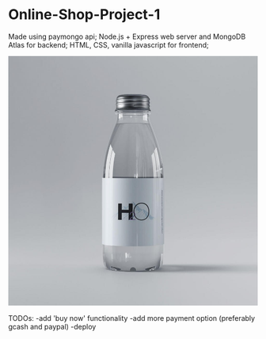 # Online-Shop-Project-1


Made using paymongo api;
Node.js + Express web server and MongoDB Atlas for backend;
HTML, CSS, vanilla javascript for frontend;



![alt text](https://github.com/villanuevajamesfvillanueva/Online-Shop-Project-1/blob/main/public/images/bottledwater.jpg?raw=true)

TODOs:
  -add 'buy now' functionality
  -add more payment option (preferably gcash and paypal)
  -deploy
